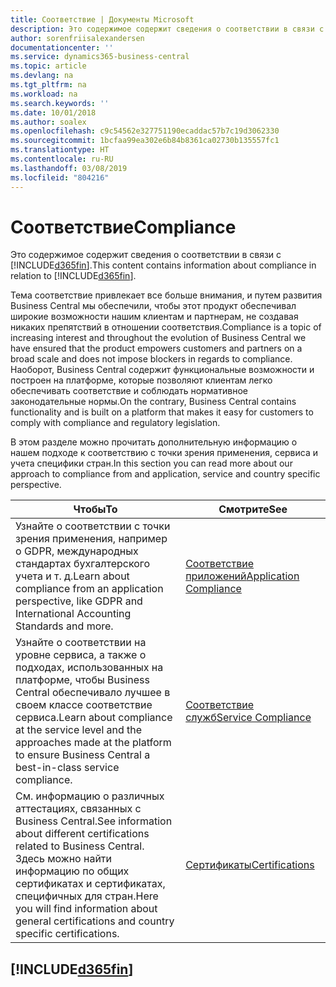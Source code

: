 ```yaml
---
title: Соответствие | Документы Microsoft
description: Это содержимое содержит сведения о соответствии в связи с Business Central.
author: sorenfriisalexandersen
documentationcenter: ''
ms.service: dynamics365-business-central
ms.topic: article
ms.devlang: na
ms.tgt_pltfrm: na
ms.workload: na
ms.search.keywords: ''
ms.date: 10/01/2018
ms.author: soalex
ms.openlocfilehash: c9c54562e327751190ecaddac57b7c19d3062330
ms.sourcegitcommit: 1bcfaa99ea302e6b84b8361ca02730b135557fc1
ms.translationtype: HT
ms.contentlocale: ru-RU
ms.lasthandoff: 03/08/2019
ms.locfileid: "804216"
---
```

# <a name="compliance"></a><span data-ttu-id="0355d-103">Соответствие</span><span class="sxs-lookup"><span data-stu-id="0355d-103">Compliance</span></span>
<span data-ttu-id="0355d-104">Это содержимое содержит сведения о соответствии в связи с [!INCLUDE[d365fin](../includes/d365fin_md.md)].</span><span class="sxs-lookup"><span data-stu-id="0355d-104">This content contains information about compliance in relation to [!INCLUDE[d365fin](../includes/d365fin_md.md)].</span></span>  

<span data-ttu-id="0355d-105">Тема соответствие привлекает все больше внимания, и путем развития Business Central мы обеспечили, чтобы этот продукт обеспечивал широкие возможности нашим клиентам и партнерам, не создавая никаких препятствий в отношении соответствия.</span><span class="sxs-lookup"><span data-stu-id="0355d-105">Compliance is a topic of increasing interest and throughout the evolution of Business Central we have ensured that the product empowers customers and partners on a broad scale and does not impose blockers in regards to compliance.</span></span> <span data-ttu-id="0355d-106">Наоборот, Business Central содержит функциональные возможности и построен на платформе, которые позволяют клиентам легко обеспечивать соответствие и соблюдать нормативное законодательные нормы.</span><span class="sxs-lookup"><span data-stu-id="0355d-106">On the contrary, Business Central contains functionality and is built on a platform that makes it easy for customers to comply with compliance and regulatory legislation.</span></span>

<span data-ttu-id="0355d-107">В этом разделе можно прочитать дополнительную информацию о нашем подходе к соответствию с точки зрения применения, сервиса и учета специфики стран.</span><span class="sxs-lookup"><span data-stu-id="0355d-107">In this section you can read more about our approach to compliance from and application, service and country specific perspective.</span></span>

|<span data-ttu-id="0355d-108">**Чтобы**</span><span class="sxs-lookup"><span data-stu-id="0355d-108">**To**</span></span>|<span data-ttu-id="0355d-109">**Смотрите**</span><span class="sxs-lookup"><span data-stu-id="0355d-109">**See**</span></span>|  
|------------|-------------|  
|<span data-ttu-id="0355d-110">Узнайте о соответствии с точки зрения применения, например о GDPR, международных стандартах бухгалтерского учета и т. д.</span><span class="sxs-lookup"><span data-stu-id="0355d-110">Learn about compliance from an application perspective, like GDPR and International Accounting Standards and more.</span></span>|[<span data-ttu-id="0355d-111">Соответствие приложений</span><span class="sxs-lookup"><span data-stu-id="0355d-111">Application Compliance</span></span>](compliance-application-compliance.md)|  
|<span data-ttu-id="0355d-112">Узнайте о соответствии на уровне сервиса, а также о подходах, использованных на платформе, чтобы Business Central обеспечивало лучшее в своем классе соответствие сервиса.</span><span class="sxs-lookup"><span data-stu-id="0355d-112">Learn about compliance at the service level and the approaches made at the platform to ensure Business Central a best-in-class service compliance.</span></span>|[<span data-ttu-id="0355d-113">Соответствие служб</span><span class="sxs-lookup"><span data-stu-id="0355d-113">Service Compliance</span></span>](compliance-service-compliance.md)|  
|<span data-ttu-id="0355d-114">См. информацию о различных аттестациях, связанных с Business Central.</span><span class="sxs-lookup"><span data-stu-id="0355d-114">See information about different certifications related to Business Central.</span></span> <span data-ttu-id="0355d-115">Здесь можно найти информацию по общих сертификатах и сертификатах, специфичных для стран.</span><span class="sxs-lookup"><span data-stu-id="0355d-115">Here you will find information about general certifications and country specific certifications.</span></span>|[<span data-ttu-id="0355d-116">Сертификаты</span><span class="sxs-lookup"><span data-stu-id="0355d-116">Certifications</span></span>](compliance-certifications.md)|  

 ## [!INCLUDE[d365fin](../includes/free_trial_md.md)]  
 
